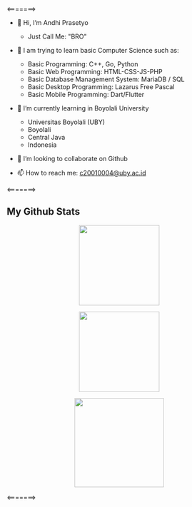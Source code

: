 
<=======>
- 👋 Hi, I’m Andhi Prasetyo
  - Just Call Me: "BRO"

- 👀 I am trying to learn basic Computer Science such as:
  - Basic Programming: C++, Go, Python
  - Basic Web Programming: HTML-CSS-JS-PHP
  - Basic Database Management System: MariaDB / SQL
  - Basic Desktop Programming: Lazarus Free Pascal
  - Basic Mobile Programming: Dart/Flutter

- 🌱 I’m currently learning in Boyolali University 
  - Universitas Boyolali (UBY)
  - Boyolali
  - Central Java
  - Indonesia

- 💞️ I’m looking to collaborate on Github

- 📫 How to reach me: c20010004@uby.ac.id

<=======>

## My Github Stats

<p align="center">
  <img height="180em" src="https://github-readme-stats-eight-theta.vercel.app/api/top-langs/?username=trebuchet-uby&layout=compact&langs_count=8&theme=algolia"/>
</p>


<p align="center">
<img height="180em" src="https://github-readme-stats.vercel.app/api?username=trebuchet-uby&show_icons=true&hide_border=true&&count_private=true&include_all_commits=true&theme=radical" />
</p>

<p align="center">
  <img height="200em" src="http://github-readme-streak-stats.herokuapp.com?user=trebuchet-uby&theme=dracula&)](https://git.io/streak-stats)">
</p>

<=======>

<!---
trebucet/trebucet is a ✨ special ✨ repository because its `README.md` (this file) appears on your GitHub profile.
You can click the Preview link to take a look at your changes.
--->
